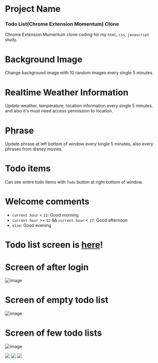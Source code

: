 # Project Name
### Todo List(Chrome Extension Momentum) Clone
Chrome Extension Momentum clone coding for my `html`, `css`, `javascript` study.

# Background Image
Change background image with 10 random images every single 5 minutes.

# Realtime Weather Information
Update weather, temperature, location information every single 5 minutes, and also it's must need access permission to location.

# Phrase
Update phrase at left bottom of window every single 5 minutes, also every phrases from disney movies.

# Todo items
Can see entire todo items with `Todo` button at right bottom of window.

# Welcome comments
- `current hour` < `12`: Good morning
- `current hour` >= `12` && `current hour` < `17`: Good afternoon
- `else`: Good evening

# Todo list screen is [here](https://jh0152park.github.io/javascript_study_todo_list/)!

# Screen of after login
![image](https://github.com/jh0152park/javascript_study_todo_list/assets/118165975/5d0a702c-ac66-4a8d-b206-7f97ed6e2da9)
# Screen of empty todo list
![image](https://github.com/jh0152park/javascript_study_todo_list/assets/118165975/568ebc43-3525-4d5c-87f2-138367e834cc)
# Screen of few todo lists
![image](https://github.com/jh0152park/javascript_study_todo_list/assets/118165975/0b6d8693-b3f1-4439-b55d-ec60f118ce83)

<img src="https://img.shields.io/badge/html-E34F26?style=for-the-badge&logo=html5&logoColor=white">  <img src="https://img.shields.io/badge/css-1572B6?style=for-the-badge&logo=css3&logoColor=white">    <img src="https://img.shields.io/badge/javascript-F7DF1E?style=for-the-badge&logo=javascript&logoColor=black"> 
